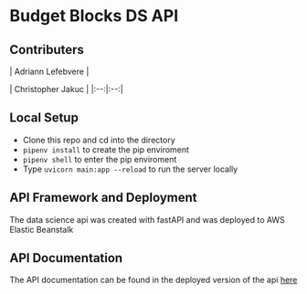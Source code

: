 # Budget Blocks DS API

## Contributers

| Adriann Lefebvere |

| Christopher Jakuc |
|:--:|:--:|

## Local Setup
* Clone this repo and cd into the directory
* `pipenv install` to create the pip enviroment
* `pipenv shell` to enter the pip enviroment
* Type `uvicorn main:app --reload` to run the server locally

## API Framework and Deployment
The data science api was created with fastAPI and was deployed to AWS Elastic Beanstalk

## API Documentation
The API documentation can be found in the deployed version of the api [here](https://api.budgetblocks.org/docs)
